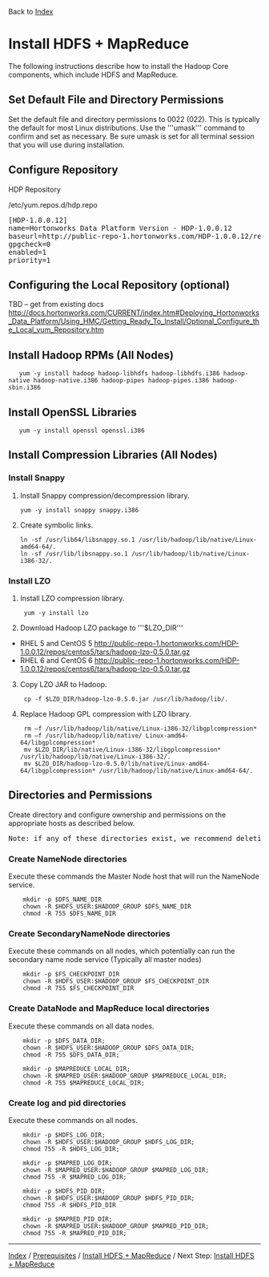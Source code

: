 Back to [Index](./index.md)

Install HDFS + MapReduce
==========

The following instructions describe how to install the Hadoop Core components, which include HDFS and MapReduce.

Set Default File and Directory Permissions
-------

Set the default file and directory permissions to 0022 (022). This is typically the default for most Linux distributions.
Use the '''umask''' command to confirm and set as necessary. Be sure umask is set for all terminal session that you will use during installation.

Configure Repository
-------

HDP Repository

/etc/yum.repos.d/hdp.repo

<pre>
[HDP-1.0.0.12]
name=Hortonworks Data Platform Version - HDP-1.0.0.12
baseurl=http://public-repo-1.hortonworks.com/HDP-1.0.0.12/repos/centos5
gpgcheck=0
enabled=1
priority=1
</pre>

Configuring the Local Repository (optional)
---------
TBD – get from existing docs
http://docs.hortonworks.com/CURRENT/index.htm#Deploying_Hortonworks_Data_Platform/Using_HMC/Getting_Ready_To_Install/Optional_Configure_the_Local_yum_Repository.htm

Install Hadoop RPMs (All Nodes)
---------

       yum -y install hadoop hadoop-libhdfs hadoop-libhdfs.i386 hadoop-native hadoop-native.i386 hadoop-pipes hadoop-pipes.i386 hadoop-sbin.i386


Install OpenSSL Libraries
---------

       yum -y install openssl openssl.i386

Install Compression Libraries (All Nodes)
----------

### Install Snappy

1. Install Snappy compression/decompression library.

       yum -y install snappy snappy.i386

2. Create symbolic links.

       ln -sf /usr/lib64/libsnappy.so.1 /usr/lib/hadoop/lib/native/Linux-amd64-64/.
       ln -sf /usr/lib/libsnappy.so.1 /usr/lib/hadoop/lib/native/Linux-i386-32/.

### Install LZO

1. Install LZO compression library.

        yum -y install lzo

2. Download Hadoop LZO package to '''$LZO_DIR'''

 * RHEL 5 and CentOS 5
        http://public-repo-1.hortonworks.com/HDP-1.0.0.12/repos/centos5/tars/hadoop-lzo-0.5.0.tar.gz
 * RHEL 6 and CentOS 6
        http://public-repo-1.hortonworks.com/HDP-1.0.0.12/repos/centos6/tars/hadoop-lzo-0.5.0.tar.gz

3. Copy LZO JAR to Hadoop.

        cp -f $LZO_DIR/hadoop-lzo-0.5.0.jar /usr/lib/hadoop/lib/.

4. Replace Hadoop GPL compression with LZO library.

        rm –f /usr/lib/hadoop/lib/native/Linux-i386-32/libgplcompression*
        rm –f /usr/lib/hadoop/lib/native/ Linux-amd64-64/libgplcompression*
        mv $LZO_DIR/lib/native/Linux-i386-32/libgplcompression* /usr/lib/hadoop/lib/native/Linux-i386-32/.
        mv $LZO_DIR/hadoop-lzo-0.5.0/lib/native/Linux-amd64-64/libgplcompression* /usr/lib/hadoop/lib/native/Linux-amd64-64/.

Directories and Permissions
----------

Create directory and configure ownership and permissions on the appropriate hosts as described below.

<pre>
Note: if any of these directories exist, we recommend deleting and recreating.
</pre>

### Create NameNode directories

Execute these commands the Master Node host that will run the NameNode service.

        mkdir -p $DFS_NAME_DIR
        chown -R $HDFS_USER:$HADOOP_GROUP $DFS_NAME_DIR
        chmod -R 755 $DFS_NAME_DIR

### Create SecondaryNameNode directories

Execute these commands on all nodes, which potentially can run the secondary name node service (Typically all master nodes)

        mkdir -p $FS_CHECKPOINT_DIR
        chown -R $HDFS_USER:$HADOOP_GROUP $FS_CHECKPOINT_DIR
        chmod -R 755 $FS_CHECKPOINT_DIR

### Create DataNode and MapReduce local directories

Execute these commands on all data nodes.

        mkdir -p $DFS_DATA_DIR;
        chown -R $HDFS_USER:$HADOOP_GROUP $DFS_DATA_DIR;
        chmod -R 755 $DFS_DATA_DIR;

        mkdir -p $MAPREDUCE_LOCAL_DIR;
        chown -R $MAPRED_USER:$HADOOP_GROUP $MAPREDUCE_LOCAL_DIR;
        chmod -R 755 $MAPREDUCE_LOCAL_DIR;

### Create log and pid directories

Execute these commands on all nodes.

        mkdir -p $HDFS_LOG_DIR;
        chown -R $HDFS_USER:$HADOOP_GROUP $HDFS_LOG_DIR;
        chmod 755 -R $HDFS_LOG_DIR;

        mkdir -p $MAPRED_LOG_DIR;
        chown -R $MAPRED_USER:$HADOOP_GROUP $MAPRED_LOG_DIR;
        chmod 755 -R $MAPRED_LOG_DIR;

        mkdir -p $HDFS_PID_DIR;
        chown -R $HDFS_USER:$HADOOP_GROUP $HDFS_PID_DIR;
        chmod 755 -R $HDFS_PID_DIR

        mkdir -p $MAPRED_PID_DIR;
        chown -R $MAPRED_USER:$HADOOP_GROUP $MAPRED_PID_DIR;
        chmod 755 -R $MAPRED_PID_DIR;




------

[Index](./index.md)
/
[Prerequisites](./prerequisites.md)
/
[Install HDFS + MapReduce](./install-hdfs-mapreduce.md)
/
Next Step: [Install HDFS + MapReduce](./install-hdfs-mapreduce.md)